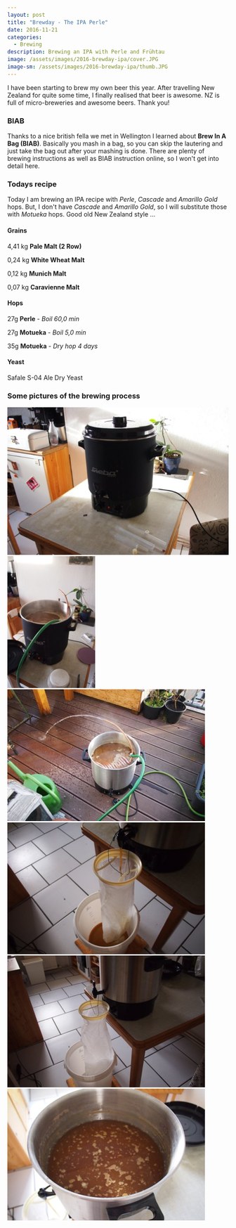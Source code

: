 ```yaml
---
layout: post
title: "Brewday - The IPA Perle"
date: 2016-11-21
categories:
  - Brewing
description: Brewing an IPA with Perle and Frühtau
image: /assets/images/2016-brewday-ipa/cover.JPG
image-sm: /assets/images/2016-brewday-ipa/thumb.JPG
---
```

I have been starting to brew my own beer this year. After travelling New Zealand for quite some time, I finally realised that beer is awesome. NZ is full of micro-breweries and awesome beers. Thank you!

### BIAB

Thanks to a nice british fella we met in Wellington I learned about __Brew In A Bag (BIAB)__. Basically you mash in a bag, so you can skip the lautering and just take the bag out after your mashing is done. There are plenty of brewing instructions as well as BIAB instruction online, so I won't get into detail here.

### Todays recipe
Today I am brewing an IPA recipe with _Perle_, _Cascade_ and _Amarillo Gold_ hops. But, I don't have _Cascade_ and _Amarillo Gold_, so I will substitute those with _Motueka_ hops. Good old New Zealand style ...

#### Grains
4,41 kg __Pale Malt (2 Row)__

0,24 kg	__White Wheat Malt__

0,12 kg	__Munich Malt__

0,07 kg	__Caravienne Malt__

#### Hops
27g __Perle__ - _Boil 60,0 min_

27g	__Motueka__ - _Boil 5,0 min_

35g __Motueka__ - _Dry hop 4 days_

#### Yeast
Safale S-04 Ale Dry Yeast


### Some pictures of the brewing process
![brewday ipa 1](/assets/images/2016-brewday-ipa/1.JPG#float-img "brewday ipa 1")
![brewday ipa 2](/assets/images/2016-brewday-ipa/2.JPG#float-img "brewday ipa 2")
![brewday ipa 3](/assets/images/2016-brewday-ipa/3.JPG#float-img "brewday ipa 3")
![brewday ipa 4](/assets/images/2016-brewday-ipa/4.JPG#float-img "brewday ipa 4")
![brewday ipa 5](/assets/images/2016-brewday-ipa/5.JPG#float-img "brewday ipa 5")
![brewday ipa 6](/assets/images/2016-brewday-ipa/6.JPG#float-img "brewday ipa 6")
